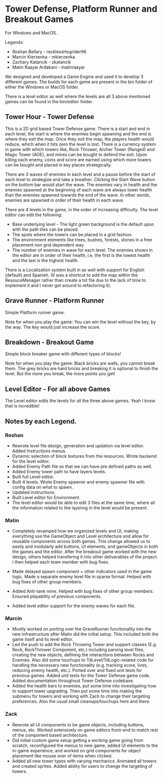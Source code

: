 # Tower Defense, Platform Runner and Breakout Games

For Windows and MacOS.

Legends:
- Roshan Bellary - recklessHogrider96
- Marcin Kierzenka - mkierzenka
- Zachary Katancik - zkatancik
- Matin Raayai Ardakani - matinraayai

We designed and developed a Game Engine and used it to develop 3 different games.
The builds for each game are present in the bin folder of either the Windows or MacOS folder.

There is a level editor as well where the levels are all 3 above mentioned games can be found in the bin/editor folder.

## Tower Hour - Tower Defense

This is a 2D grid based Tower Defense game. There is a start and end in each level, the start is where the enemies begin spawning and the end is where they exit the map. Once they exit the map, the players health would reduce, which when it hits zero the level is lost. There is a currency system in game with which towers like, Rock Thrower, Archer Tower (Ranged) and Magic Tower (AOE), and mines can be bought to defend the exit. Upon killing each enemy, coins and score are earned using which more towers can be bought and placed in key places strategically. 

There are 3 waves of enemies in each level and a pause before the start of each level to strategize and take a breather. Clicking the Start Wave button on the bottom bar would start the wave. The enemies vary in health and the enemies spawned at the beginning of each wave are always lower health than the enemies spawned towards the end of the wave. In other words, enemies are spawned in order of their health in each wave.  

There are 4 levels in the game, in the order of increasing difficulty. The level editor can edit the following:
- Base underlying level - The light green background is the default upon with the path tiles can be placed.
- The spots where the towers can be placed in a grid fashion.
- The environment elements like trees, bushes, forests, stones in a free placement non grid dependent way.
- The number of enemies in wave for each level. The enemies shown in the editor are in order of their health, i.e, the first is the lowest health and the last is the highest health.

There is a Localization system built in as well with support for English (default) and Spanish. (It was a shortcut to add the map within the ResouceManager rather than create a txt file due to the lack of time to implement it and I never got around to refactoring it).

## Grave Runner - Platform Runner

Simple Platform runner game. 

Note for when you play the game: You can win the level without the key, by the way. The key would just increase the score.

## Breakdown - Breakout Game

Simple block breaker game with different types of blocks!

Note for when you play the game: Black bricks are walls, you cannot break them. The grey bricks are hard bricks and breaking it is optional to finish the level. But the more you break, the more points you get! 

## Level Editor - For all above Games

The Level editor edits the levels for all the three above games. Yeah I know that is incredible!

## Notes by each Legend.

### Roshan
- Rewrote level file design, generation and updation via level editor. Added Instructions menus. 
- Dynamic selection of block textures from the resources. Wrote backend for the level editor.
- Added Enemy Path file so that we can have pre defined paths as well.
- Added Enemy tower path to have layers levels.
- Built full Level editor.
- Built 4 levels. Wrote Enemy spawner and enemy spawner file with config data on what to spawn.
- Updated instructions.
- Built Level editor for Environment.
- The level editor would be able to edit 3 files at the same time, where all the information related to the layering in the level would be present.

### Matin
- Completely revamped how we organized levels and UI, making everything use the GameObject and Level architecture
and allow for reusable components across both games. This change allowed us to easily and modularly add buttons, UI elements,
and gameObjects in both the games and the editor. After the breakout game worked with the new design, others helped transfering
it into other deliverables of the project. I then helped each team member with bug fixes.

- Made delayed spawn component + other indicators used in the game logic. Made a separate enemy level file in sparse format.
Helped with bug fixes of other group members.

- Added Anti-tank mine. Helped with bug fixes of other group members. Ensured playability of previous components.
- Added level editor support for the enemy waves for each file.

### Marcin
- Mostly worked on porting over the GraveRunner functionality into the new infrastructure after Matin did the initial setup.
This included both the game itself and its level editor.
- Led the push to add the Rock Throwing Tower and support classes (E.g. Rock, RockThrower Component, etc.) including parsing level
files, creating the new objects, defining the interactions between Rocks and Enemies. Also did some touchups to
TdLevel/TdLogic-related code for handling the necessary new functionality (e.g. tracking score, lives, reducing enemy health, etc.).
Ported over and fixed unit tests for previous games. Added unit tests for the Tower Defense game code. Added documentation
throughout Tower Defense codebase.
- Added the health bars to enemies, put some time into investigating how to support tower upgrading. Then put some time into
making the submenu for towers and working with Zach to change their targeting preferences.
Also the usual small cleanups/touchups here and there.

### Zack
- Rewrote all UI components to be game objects, including buttons, menus, etc. Worked extensively
on game editors front-end to match rest of the component based architecture. 
- Did initial custom game setup getting a working game going from scratch, 
reconfigured the menus to new game, added UI elements to the in-game experience, and worked on grid components for object placement like mouse over of 
items when clicked.
- Added all new tower types with varying mechanics. Animated all towers and created sprites. Added 
ability for users to change the targeting of towers.
